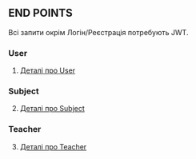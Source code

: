 
## END POINTS

Всі запити окрім Логін/Реєстрація потребують JWT.

### User

1. [Деталі про User](docs/users.md)

### Subject

2. [Деталі про Subject](docs/subject.md)

### Teacher

3. [Деталі про Teacher](docs/teacher.md)